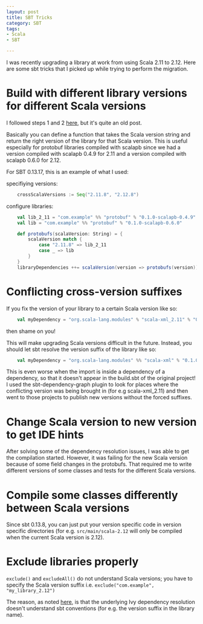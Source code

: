 ```yaml
---
layout: post
title: SBT Tricks
category: SBT
tags:
- Scala
- SBT

---
```

I was recently upgrading a library at work from using Scala 2.11 to 2.12. Here are some sbt tricks that I picked up while trying to perform the migration.

<!--excerpt-->

# Build with different library versions for different Scala versions

I followed steps 1 and 2 [here](http://rosslawley.co.uk/how-to-handle-multiple-scala-versions/ "http://rosslawley.co.uk/how-to-handle-multiple-scala-versions/"), but it's quite an old post.

Basically you can define a function that takes the Scala version string and return the right version of the library for that Scala version. This is useful especially for protobuf libraries compiled with scalapb since we had a version compiled with scalapb 0.4.9 for 2.11 and a version compiled with scalapb 0.6.0 for 2.12.

For SBT 0.13.17, this is an example of what I used:

specifiying versions:
```scala
	crossScalaVersions := Seq("2.11.8", "2.12.8")
```

configure libraries:
```scala
	val lib_2_11 = "com.example" %% "protobuf" % "0.1.0-scalapb-0.4.9"
    val lib = "com.example" %% "protobuf" % "0.1.0-scalapb-0.6.0"

	def protobufs(scalaVersion: String) = {
    	scalaVersion match {
        	case "2.11.8" => lib_2_11
            case _ => lib
        }
    }
    libraryDependencies ++= scalaVersion(version => protobufs(version)).value
```

# Conflicting cross-version suffixes

If you fix the version of your library to a certain Scala version like so:

```scala
    val myDependency = "org.scala-lang.modules" % "scala-xml_2.11" % "0.1.0"
```

then shame on you!

This will make upgrading Scala versions difficult in the future. Instead, you should let sbt resolve the version suffix of the library like so:

```scala
    val myDependency = "org.scala-lang.modules" %% "scala-xml" % "0.1.0"
```

This is even worse when the import is inside a dependency of a dependency, so that it doesn't appear in the build.sbt of the original project! I used the sbt-dependency-graph plugin to look for places where the conflicting version was being brought in (for e.g scala-xml_2.11) and then went to those projects to publish new versions without the forced suffixes.

# Change Scala version to new version to get IDE hints

After solving some of the dependency resolution issues, I was able to get the compilation started. However, it was failing for the new Scala version because of some field changes in the protobufs. That required me to write different versions of some classes and tests for the different Scala versions.

# Compile some classes differently between Scala versions

Since sbt 0.13.8, you can just put your version specific code in version specific directories (for e.g. `src/main/scala-2.12` will only be compiled when the current Scala version is 2.12).

# Exclude libraries properly

`exclude()` and `excludeAll()` do not understand Scala versions; you have to specify the Scala version suffix i.e. `exclude("com.example", "my_library_2.12")`

The reason, as noted [here](https://stackoverflow.com/questions/25179314/why-is-sbt-not-excluding-these-libraries-despite-using-excludes), is that the underlying Ivy dependency resolution doesn't understand sbt conventions (for e.g. the version suffix in the library name).